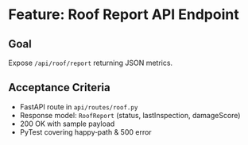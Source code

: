 # Feature: Roof Report API Endpoint

## Goal
Expose `/api/roof/report` returning JSON metrics.

## Acceptance Criteria
- FastAPI route in `api/routes/roof.py`
- Response model: `RoofReport` (status, lastInspection, damageScore)
- 200 OK with sample payload
- PyTest covering happy‑path & 500 error
